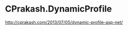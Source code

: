 CPrakash.DynamicProfile
=======================

http://cprakash.com/2013/07/05/dynamic-profile-asp-net/
